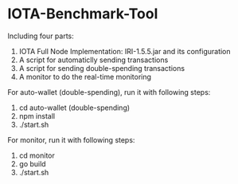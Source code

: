 # IOTA-Benchmark-Tool
Including four parts:
1. IOTA Full Node Implementation: IRI-1.5.5.jar and its configuration
2. A script for automaticlly sending transactions
3. A script for sending double-spending transactions
4. A monitor to do the real-time monitoring

For auto-wallet (double-spending), run it with following steps:
1. cd auto-wallet (double-spending)
2. npm install
3. ./start.sh

For monitor, run it with following steps:
1. cd monitor
2. go build
3. ./start.sh